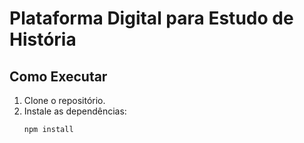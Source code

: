 # Plataforma Digital para Estudo de História

## Como Executar

1. Clone o repositório.
2. Instale as dependências:
   ```bash
   npm install